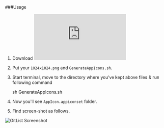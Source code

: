 ###Usage

1. Download ![GenerateAppIcons.sh](https://raw.githubusercontent.com/sag333ar/sag333ar.github.io/master/Codesnip/Shellscripts/Generate%20app%20icons/GenerateAppIcons.sh)
2. Put your `1024x1024.png` and `GenerateAppIcons.sh`.
3. Start terminal, move to the directory where you've kept above files & run following command
     
     sh GenerateAppIcons.sh
4. Now you'll see `AppIcon.appiconset` folder.
5. Find screen-shot as follows.

![GitList Screenshot](https://raw.githubusercontent.com/sag333ar/sag333ar.github.io/master/Codesnip/Shellscripts/Generate%20app%20icons/Shell-script.png?raw=true)